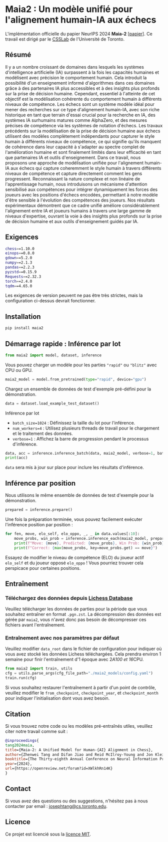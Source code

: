 # Maia2 : Un modèle unifié pour l'alignement humain-IA aux échecs

L'implémentation officielle du papier NeurIPS 2024 **Maia-2** [[papier](https://arxiv.org/abs/2409.20553)]. Ce travail est dirigé par le [CSSLab](https://csslab.cs.toronto.edu/) de l'Université de Toronto.

## Résumé

Il y a un nombre croissant de domaines dans lesquels les systèmes d'intelligence artificielle (IA) surpassent à la fois les capacités humaines et modélisent avec précision le comportement humain. Cela introduit la possibilité d'un enseignement informé d'algorithmes dans ces domaines grâce à des partenaires IA plus accessibles et à des insights plus profonds sur la prise de décision humaine. Cependant, essentiel à l'atteinte de cet objectif est la modélisation cohérente du comportement humain à différents niveaux de compétence. Les échecs sont un système modèle idéal pour mener des recherches sur ce type d'alignement humain-IA, avec son riche historique en tant que terrain d'essai crucial pour la recherche en IA, des systèmes IA surhumains matures comme AlphaZero, et des mesures précises de compétence via les systèmes de notation d'échecs. Les travaux précédents sur la modélisation de la prise de décision humaine aux échecs utilisent des modèles complètement indépendants pour capturer le style humain à différents niveaux de compétence, ce qui signifie qu'ils manquent de cohérence dans leur capacité à s'adapter au spectre complet de l'amélioration humaine et sont finalement limités dans leur efficacité en tant que partenaires IA et outils d'enseignement. Dans ce travail, nous proposons une approche de modélisation unifiée pour l'alignement humain-IA aux échecs qui capture coheremment le style humain à travers différents niveaux de compétence et capture directement comment les gens progressent. Reconnaissant la nature complexe et non linéaire de l'apprentissage humain, nous introduisons un mécanisme d'attention sensibilisé aux compétences pour intégrer dynamiquement les forces des joueurs avec les positions d'échecs encodées, permettant à notre modèle d'être sensible à l'évolution des compétences des joueurs. Nos résultats expérimentaux démontrent que ce cadre unifié améliore considérablement l'alignement entre IA et joueurs humains à travers une large gamme de niveaux d'expertise, ouvrant la voie à des insights plus profonds sur la prise de décision humaine et aux outils d'enseignement guidés par IA.

## Exigences

```sh
chess==1.10.0
einops==0.8.0
gdown==5.2.0
numpy==2.1.3
pandas==2.2.3
pyzstd==0.15.9
Requests==2.32.3
torch==2.4.0
tqdm==4.65.0
```

Les exigences de version peuvent ne pas être très strictes, mais la configuration ci-dessus devrait fonctionner.

## Installation

```sh
pip install maia2
```

## Démarrage rapide : Inférence par lot

```python
from maia2 import model, dataset, inference
```

Vous pouvez charger un modèle pour les parties `"rapid"` ou `"blitz"` avec CPU ou GPU.

```python
maia2_model = model.from_pretrained(type="rapid", device="gpu")
```

Chargez un ensemble de données de test d'exemple pré-défini pour la démonstration.

```python
data = dataset.load_example_test_dataset()
```

Inférence par lot

- `batch_size=1024` : Définissez la taille du lot pour l'inférence.
- `num_workers=4` : Utilisez plusieurs threads de travail pour le chargement et le traitement des données.
- `verbose=1` : Affichez la barre de progression pendant le processus d'inférence.

```python
data, acc = inference.inference_batch(data, maia2_model, verbose=1, batch_size=1024, num_workers=4)
print(acc)
```

`data` sera mis à jour sur place pour inclure les résultats d'inférence.

## Inférence par position

Nous utilisons le même ensemble de données de test d'exemple pour la démonstration.

```python
prepared = inference.prepare()
```

Une fois la préparation terminée, vous pouvez facilement exécuter l'inférence position par position :

```python
for fen, move, elo_self, elo_oppo, _, _ in data.values[:10]:
    move_probs, win_prob = inference.inference_each(maia2_model, prepared, fen, elo_self, elo_oppo)
    print(f"Move: {move}, Predicted: {move_probs}, Win Prob: {win_prob}")
    print(f"Correct: {max(move_probs, key=move_probs.get) == move}")
```

Essayez de modifier le niveau de compétence (ELO) du joueur actif `elo_self` et du joueur opposé `elo_oppo` ! Vous pourriez trouver cela perspicace pour certaines positions.

## Entraînement

### Téléchargez des données depuis [Lichess Database](https://database.lichess.org/)

Veuillez télécharger les données de parties pour la période que vous souhaitez entraîner en format `.pgn.zst`. La décompression des données est gérée par `maia2`, vous n'avez donc pas besoin de décompresser ces fichiers avant l'entraînement.

### Entraînement avec nos paramètres par défaut

Veuillez modifier `data_root` dans le fichier de configuration pour indiquer où vous avez stocké les données Lichess téléchargées. Cela prendra environ 1 semaine pour finir l'entraînement d'1 époque avec 2*A100 et 16*CPU.

```python
from maia2 import train, utils
cfg = utils.parse_args(cfg_file_path="./maia2_models/config.yaml")
train.run(cfg)
```

Si vous souhaitez restaurer l'entraînement à partir d'un point de contrôle, veuillez modifier le `from_checkpoint`, `checkpoint_year`, et `checkpoint_month` pour indiquer l'initialisation dont vous avez besoin.

## Citation

Si vous trouvez notre code ou les modèles pré-entraînés utiles, veuillez citer notre travail comme suit :

```bibtex
@inproceedings{
tang2024maia,
title={Maia-2: A Unified Model for Human-{AI} Alignment in Chess},
author={Zhenwei Tang and Difan Jiao and Reid McIlroy-Young and Jon Kleinberg and Siddhartha Sen and Ashton Anderson},
booktitle={The Thirty-eighth Annual Conference on Neural Information Processing Systems},
year={2024},
url={https://openreview.net/forum?id=XWlkhRn14K}
}
```

## Contact

Si vous avez des questions ou des suggestions, n'hésitez pas à nous contacter par email : <josephtang@cs.toronto.edu>.

## Licence

Ce projet est licencié sous la [licence MIT](LICENSE).
